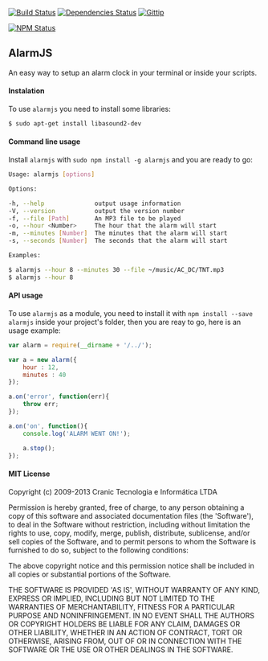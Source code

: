 [![Build Status](https://travis-ci.org/cranic/node-alarmjs.png)](https://travis-ci.org/cranic/node-alarmjs)
[![Dependencies Status](https://david-dm.org/cranic/node-alarmjs.png)](https://david-dm.org/cranic/node-alarmjs)
[![Gittip](http://img.shields.io/gittip/cranic.png)](https://www.gittip.com/cranic)

[![NPM Status](https://nodei.co/npm/alarmjs.png?downloads=true)](http://npmjs.org/package/alarmjs)


## AlarmJS

An easy way to setup an alarm clock in your terminal or inside your scripts.

#### Instalation

To use `alarmjs` you need to install some libraries:

```bash
$ sudo apt-get install libasound2-dev
```

#### Command line usage

Install `alarmjs` with `sudo npm install -g alarmjs` and you are ready to go:

```bash
Usage: alarmjs [options]

Options:

-h, --help              output usage information
-V, --version           output the version number
-f, --file [Path]       An MP3 file to be played
-o, --hour <Number>     The hour that the alarm will start
-m, --minutes [Number]  The minutes that the alarm will start
-s, --seconds [Number]  The seconds that the alarm will start

Examples:

$ alarmjs --hour 8 --minutes 30 --file ~/music/AC_DC/TNT.mp3
$ alarmjs --hour 8

```

#### API usage

To use `alarmjs` as a module, you need to install it with `npm install --save alarmjs`
inside your project's folder, then you are reay to go, here is an usage example:

```javascript
var alarm = require(__dirname + '/../');

var a = new alarm({
    hour : 12,
    minutes : 40
});

a.on('error', function(err){
    throw err;
});

a.on('on', function(){
    console.log('ALARM WENT ON!');

    a.stop();
});
```

#### MIT License

Copyright (c) 2009-2013 Cranic Tecnologia e Informática LTDA

Permission is hereby granted, free of charge, to any person obtaining
a copy of this software and associated documentation files (the
'Software'), to deal in the Software without restriction, including
without limitation the rights to use, copy, modify, merge, publish,
distribute, sublicense, and/or sell copies of the Software, and to
permit persons to whom the Software is furnished to do so, subject to
the following conditions:

The above copyright notice and this permission notice shall be
included in all copies or substantial portions of the Software.

THE SOFTWARE IS PROVIDED 'AS IS', WITHOUT WARRANTY OF ANY KIND,
EXPRESS OR IMPLIED, INCLUDING BUT NOT LIMITED TO THE WARRANTIES OF
MERCHANTABILITY, FITNESS FOR A PARTICULAR PURPOSE AND NONINFRINGEMENT.
IN NO EVENT SHALL THE AUTHORS OR COPYRIGHT HOLDERS BE LIABLE FOR ANY
CLAIM, DAMAGES OR OTHER LIABILITY, WHETHER IN AN ACTION OF CONTRACT,
TORT OR OTHERWISE, ARISING FROM, OUT OF OR IN CONNECTION WITH THE
SOFTWARE OR THE USE OR OTHER DEALINGS IN THE SOFTWARE.
